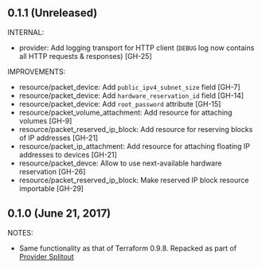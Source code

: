 ## 0.1.1 (Unreleased)

INTERNAL:

* provider: Add logging transport for HTTP client (`DEBUG` log now contains all HTTP requests & responses) [GH-25]

IMPROVEMENTS:

* resource/packet_device: Add `public_ipv4_subnet_size` field [GH-7]
* resource/packet_device: Add `hardware_reservation_id` field [GH-14]
* resource/packet_device: Add `root_password` attribute [GH-15]
* resource/packet_volume_attachment: Add resource for attaching volumes [GH-9]
* resource/packet_reserved_ip_block: Add resource for reserving blocks of IP addresses [GH-21]
* resource/packet_ip_attachment: Add resource for attaching floating IP addresses to devices [GH-21]
* resource/packet_devce: Allow to use next-available hardware reservation [GH-26]
* resource/packet_reserved_ip_block: Make reserved IP block resource importable [GH-29]


## 0.1.0 (June 21, 2017)

NOTES:

* Same functionality as that of Terraform 0.9.8. Repacked as part of [Provider Splitout](https://www.hashicorp.com/blog/upcoming-provider-changes-in-terraform-0-10/)
